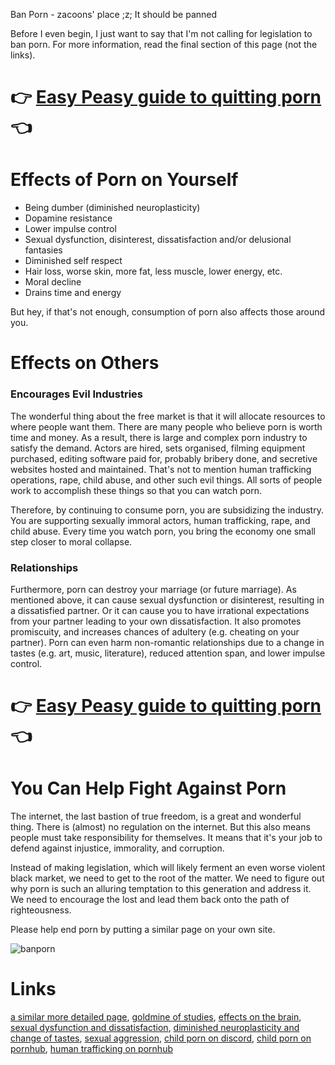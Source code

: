 Ban Porn - zacoons' place ;z; It should be panned

Before I even begin, I just want to say that I'm not calling for legislation to ban porn. For more information, read the final section of this page (not the links).

# &#128073; [Easy Peasy guide to quitting porn](https://read.easypeasymethod.org/) &#128072;

# Effects of Porn on Yourself

-   Being dumber (diminished neuroplasticity)
-   Dopamine resistance
-   Lower impulse control
-   Sexual dysfunction, disinterest, dissatisfaction and/or delusional fantasies
-   Diminished self respect
-   Hair loss, worse skin, more fat, less muscle, lower energy, etc.
-   Moral decline
-   Drains time and energy

But hey, if that's not enough, consumption of porn also affects those around you.

# Effects on Others

### Encourages Evil Industries

The wonderful thing about the free market is that it will allocate resources to where people want them. There are many people who believe porn is worth time and money. As a result, there is large and complex porn industry to satisfy the demand. Actors are hired, sets organised, filming equipment purchased, editing software paid for, probably bribery done, and secretive websites hosted and maintained. That's not to mention human trafficking operations, rape, child abuse, and other such evil things. All sorts of people work to accomplish these things so that you can watch porn.

Therefore, by continuing to consume porn, you are subsidizing the industry. You are supporting sexually immoral actors, human trafficking, rape, and child abuse. Every time you watch porn, you bring the economy one small step closer to moral collapse.

### Relationships

Furthermore, porn can destroy your marriage (or future marriage). As mentioned above, it can cause sexual dysfunction or disinterest, resulting in a dissatisfied partner. Or it can cause you to have irrational expectations from your partner leading to your own dissatisfaction. It also promotes promiscuity, and increases chances of adultery (e.g. cheating on your partner). Porn can even harm non-romantic relationships due to a change in tastes (e.g. art, music, literature), reduced attention span, and lower impulse control.

# &#128073; [Easy Peasy guide to quitting porn](https://read.easypeasymethod.org/) &#128072;

# You Can Help Fight Against Porn

The internet, the last bastion of true freedom, is a great and wonderful thing. There is (almost) no regulation on the internet. But this also means people must take responsibility for themselves. It means that it's your job to defend against injustice, immorality, and corruption.

Instead of making legislation, which will likely ferment an even worse violent black market, we need to get to the root of the matter. We need to figure out why porn is such an alluring temptation to this generation and address it. We need to encourage the lost and lead them back onto the path of righteousness.

Please help end porn by putting a similar page on your own site.

![banporn](/assets/banporn.png)

<h1 id="links">Links</h1>

[a similar more detailed page](https://denshi.org/antiporn), [goldmine of studies](https://www.yourbrainonporn.com/research), [effects on the brain](https://www.yourbrainonporn.com/relevant-research-and-articles-about-the-studies/brain-studies-on-porn-users-sex-addicts/#brain), [sexual dysfunction and dissatisfaction](https://www.yourbrainonporn.com/relevant-research-and-articles-about-the-studies/porn-use-sex-addiction-studies/studies-linking-porn-use-or-porn-sex-addiction-to-sexual-dysfunctions-and-poorer-sexual-and-relationship-satisfaction/), [diminished neuroplasticity and change of tastes](https://journal.media-culture.org.au/index.php/mcjournal/article/view/773), [sexual aggression](https://www.researchgate.net/publication/288905229_A_Meta-Analysis_of_Pornography_Consumption_and_Actual_Acts_of_Sexual_Aggression_in_General_Population_Studies), [child porn on discord](https://www.registredesactionscollectives.quebec/en/Consulter/ApercuDemande?NoDossier=500-06-001115-209), [child porn on pornhub](https://www.registredesactionscollectives.quebec/en/Consulter/ApercuDemande?NoDossier=500-06-001115-209), [human trafficking on pornhub](https://endsexualexploitation.org/wp-content/uploads/Doe-v.-MindGeek_Complaint.pdf)
